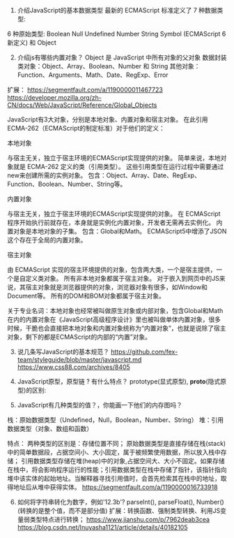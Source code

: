 1. 介绍JavaScript的基本数据类型
最新的 ECMAScript 标准定义了 7 种数据类型:

6 种原始类型:
Boolean
Null
Undefined
Number
String
Symbol (ECMAScript 6 新定义)
和 Object

2. 介绍js有哪些内置对象？
 Object 是 JavaScript 中所有对象的父对象
 数据封装类对象：Object、Array、Boolean、Number 和 String
 其他对象：Function、Arguments、Math、Date、RegExp、Error

 扩展：
 https://segmentfault.com/a/1190000011467723
 https://developer.mozilla.org/zh-CN/docs/Web/JavaScript/Reference/Global_Objects

 JavaScript有3大对象，分别是本地对象、内置对象和宿主对象。
在此引用ECMA-262（ECMAScript的制定标准）对于他们的定义：

本地对象

与宿主无关，独立于宿主环境的ECMAScript实现提供的对象。
简单来说，本地对象就是 ECMA-262 定义的类（引用类型）。
这些引用类型在运行过程中需要通过new来创建所需的实例对象。
包含：Object、Array、Date、RegExp、Function、Boolean、Number、String等。

内置对象

与宿主无关，独立于宿主环境的ECMAScript实现提供的对象。
在 ECMAScript 程序开始执行前就存在，本身就是实例化内置对象，开发者无需再去实例化。
内置对象是本地对象的子集。
包含：Global和Math。
ECMAScript5中增添了JSON这个存在于全局的内置对象。

宿主对象

由 ECMAScript 实现的宿主环境提供的对象，包含两大类，一个是宿主提供，一个是自定义类对象。
所有非本地对象都属于宿主对象。
对于嵌入到网页中的JS来说，其宿主对象就是浏览器提供的对象，浏览器对象有很多，如Window和Document等。
所有的DOM和BOM对象都属于宿主对象。

关于专业名词：本地对象也经常被叫做原生对象或内部对象，包含Global和Math在内的内置对象在《JavaScript高级程序设计》里也被叫做单体内置对象，很多时候，干脆也会直接把本地对象和内置对象统称为“内置对象”，也就是说除了宿主对象，剩下的都是ECMAScript的内部的“内置”对象。

3. 说几条写JavaScript的基本规范？
https://github.com/fex-team/styleguide/blob/master/javascript.md
https://www.css88.com/archives/8405

4. JavaScript原型，原型链 ? 有什么特点？
prototype(显式原型), __proto__(隐式原型)的区别:


5. JavaScript有几种类型的值？，你能画一下他们的内存图吗？

 栈：原始数据类型（Undefined，Null，Boolean，Number、String）
 堆：引用数据类型（对象、数组和函数）

 特点：
 两种类型的区别是：存储位置不同；
 原始数据类型是直接存储在栈(stack)中的简单数据段，占据空间小、大小固定，属于被频繁使用数据，所以放入栈中存储；
 引用数据类型存储在堆(heap)中的对象,占据空间大、大小不固定。如果存储在栈中，将会影响程序运行的性能；引用数据类型在栈中存储了指针，该指针指向堆中该实体的起始地址。当解释器寻找引用值时，会首先检索其在栈中的地址，取得地址后从堆中获得实体。
https://segmentfault.com/a/1190000016733918

6. 如何将字符串转化为数字，例如'12.3b'?
parseInt(), parseFloat(), Number()(转换的是整个值，而不是部分值)
扩展：转换函数、强制类型转换、利用JS变量弱类型特点进行转换；
https://www.jianshu.com/p/7962deab3cea
https://blog.csdn.net/Inuyasha1121/article/details/40182105